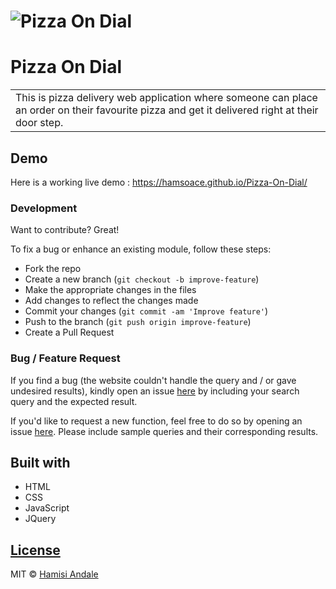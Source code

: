 # ![Pizza On Dial](https://hamsoace.github.io/Pizza-on-dial/images/pizza.png)
# Pizza On Dial
<table>
<tr>
<td>
  This is pizza delivery web application where someone can place an order on their favourite pizza and get it delivered right at their door step.
</td>
</tr>
</table>


## Demo
Here is a working live demo :  https://hamsoace.github.io/Pizza-On-Dial/

### Development
Want to contribute? Great!

To fix a bug or enhance an existing module, follow these steps:

- Fork the repo
- Create a new branch (`git checkout -b improve-feature`)
- Make the appropriate changes in the files
- Add changes to reflect the changes made
- Commit your changes (`git commit -am 'Improve feature'`)
- Push to the branch (`git push origin improve-feature`)
- Create a Pull Request 

### Bug / Feature Request

If you find a bug (the website couldn't handle the query and / or gave undesired results), kindly open an issue [here](https://hamsoace.github.io/Pizza-On-Dial/) by including your search query and the expected result.

If you'd like to request a new function, feel free to do so by opening an issue [here](https://hamsoace.github.io/Pizza-On-Dial/). Please include sample queries and their corresponding results.


## Built with 

- HTML
- CSS
- JavaScript
- JQuery

## [License](https://hamsoace.github.io/Pizza-On-Dial/LICENSE.md)

MIT © [Hamisi Andale](https://hamsoace.github.io/Pizza-On-Dial/)
